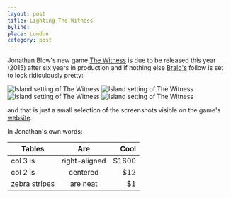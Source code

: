 ```yaml
---
layout: post
title: Lighting The Witness
byline:
place: London
category: post
---
```

Jonathan Blow's new game [The Witness](http://the-witness.net/) is due to be
released this year (2015) after six years in production and if nothing else
[Braid's](http://braid-game.com/) follow is set to look ridiculously pretty:

![Island setting of The Witness](/static/img/inserts/thewitness.png 'Island setting of The Witness')
![Island setting of The Witness](/static/img/inserts/screenshot08.png 'Island setting of The Witness')
![Island setting of The Witness](/static/img/inserts/screenshot09.png 'Island setting of The Witness')
![Island setting of The Witness](/static/img/inserts/screenshot10.png 'Island setting of The Witness')

and that is just a small selection of the screenshots visible on the game's
[website](http://the-witness.net/news/media/).

In Jonathan's own words:

>
>


| Tables        | Are           | Cool  |
| ------------- |:-------------:| -----:|
| col 3 is      | right-aligned | $1600 |
| col 2 is      | centered      |   $12 |
| zebra stripes | are neat      |    $1 |





